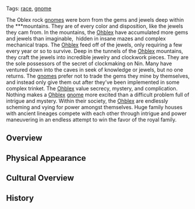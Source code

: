 Tags: [race](Races), [gnome](Gnomes)

The Oblex rock [gnomes](Gnomes) were born from the gems and jewels deep within the ***mountains. They are of every color and disposition, like the jewels they cam from. In the mountains, the [Ohblex](Ohblex) have accumulated more gems and jewels than imaginable,  hidden in insane mazes and complex mechanical traps. The [Ohblex](Ohblex) feed off of the jewels, only requiring a few every year or so to survive. Deep in the tunnels of the [Ohblex](Ohblex) mountains, they craft the jewels into incredible jewelry and clockwork pieces. They are the sole possessors of the secret of clockmaking on Nin. Many have ventured down into the caves in seek of knowledge or jewels, but no one returns. The [gnomes](Gnomes) prefer not to trade the gems they mine by themselves, and instead only give them out after they’ve been implemented in some complex trinket. The [Ohblex](Ohblex) value secrecy, mystery, and complication. Nothing makes a [Ohblex](Ohblex) [gnome](Gnomes) more excited than a difficult problem full of intrigue and mystery. Within their society, the [Ohblex](Ohblex) are endlessly scheming and vying for power amongst themselves. Huge family houses with ancient lineages compete with each other through intrigue and power maneuvering in an endless attempt to win the favor of the royal family. 

## Overview



## Physical Appearance



## Cultural Overview



## History


